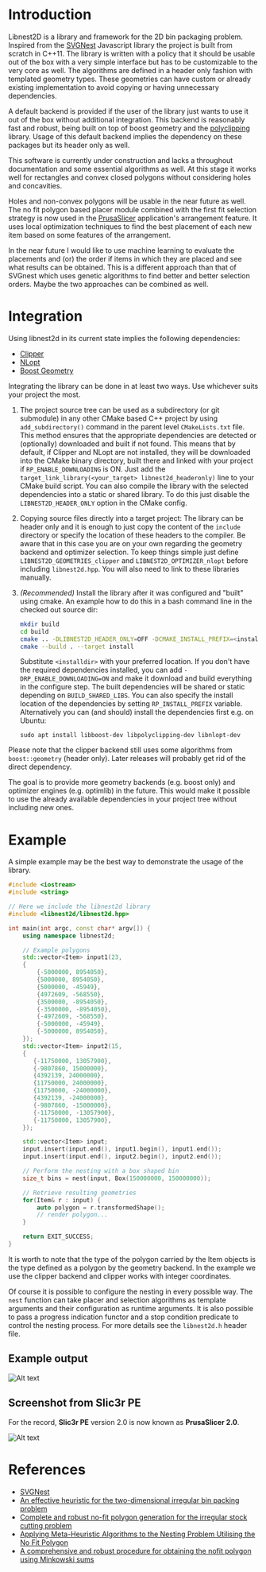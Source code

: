 # Introduction

Libnest2D is a library and framework for the 2D bin packaging problem. 
Inspired from the [SVGNest](svgnest.com) Javascript library the project is built from scratch in C++11. The library is written with a policy that it should
be usable out of the box with a very simple interface but has to be customizable
to the very core as well. The algorithms are defined in a header only fashion 
with templated geometry types. These geometries can have custom or already 
existing implementation to avoid copying or having unnecessary dependencies.

A default backend is provided if the user of the library just wants to use it 
out of the box without additional integration. This backend is reasonably 
fast and robust, being built on top of boost geometry and the 
[polyclipping](http://www.angusj.com/delphi/clipper.php) library. Usage of 
this default backend implies the dependency on these packages but its header 
only as well.

This software is currently under construction and lacks a throughout 
documentation and some essential algorithms as well. At this stage it works well
for rectangles and convex closed polygons without considering holes and 
concavities.

Holes and non-convex polygons will be usable in the near future as well. The 
no fit polygon based placer module combined with the first fit selection 
strategy is now used in the [PrusaSlicer](https://github.com/prusa3d/PrusaSlicer) 
application's arrangement feature. It uses local optimization techniques to find
the best placement of each new item based on some features of the arrangement.

In the near future I would like to use machine learning to evaluate the 
placements and (or) the order if items in which they are placed and see what 
results can be obtained. This is a different approach than that of SVGnest which 
uses genetic algorithms to find better and better selection orders. Maybe the 
two approaches can be combined as well.

# Integration 

Using libnest2d in its current state implies the following dependencies:
* [Clipper](http://www.angusj.com/delphi/clipper.php)
* [NLopt](https://nlopt.readthedocs.io/en/latest/)
* [Boost Geometry](https://www.boost.org/doc/libs/1_65_1/libs/geometry/doc/html/index.html)

Integrating the library can be done in at least two ways. Use whichever suits your project the most.

1. The project source tree can be used as a subdirectory (or git submodule) in any other CMake based C++ project by using ```add_subdirectory()``` command in the parent level ```CMakeLists.txt``` file. This method ensures that the appropriate dependencies are detected or (optionally) downloaded and built if not found. This means that by default, if Clipper and NLopt are not installed, they will be downloaded into the CMake binary directory, built there and linked with your project if `RP_ENABLE_DOWNLOADING` is ON. Just add the ```target_link_library(<your_target> libnest2d_headeronly)``` line to your CMake build script. You can also compile the library with the selected dependencies into a static or shared library. To do this just disable the ```LIBNEST2D_HEADER_ONLY``` option in the CMake config. 

2. Copying source files directly into a target project: The library can be header 
only and it is enough to just copy the content of the ```include``` directory or  specify the location of these headers to the compiler. Be aware that in this case you are on your own regarding the geometry backend and optimizer selection. To keep things simple just define ```LIBNEST2D_GEOMETRIES_clipper``` and ```LIBNEST2D_OPTIMIZER_nlopt``` before including ```libnest2d.hpp```. You will also need to link to these libraries manually. 

3. *(Recommended)* Install the library after it was configured and "built" using cmake.
An example how to do this in a bash command line in the checked out source dir:
    ``` bash
    mkdir build
    cd build
    cmake .. -DLIBNEST2D_HEADER_ONLY=OFF -DCMAKE_INSTALL_PREFIX=<installdir>
    cmake --build . --target install
    ```
    Substitute `<installdir>` with your preferred location. If you don't have the 
    required dependencies installed, you can add `-DRP_ENABLE_DOWNLOADING=ON` and make it download
    and build everything in the configure step. The built dependencies will be shared or static depending on `BUILD_SHARED_LIBS`. You can also specify the install location of the dependencies by setting `RP_INSTALL_PREFIX` variable. Alternatively you can (and should) install the dependencies first e.g. on Ubuntu:
    ```
    sudo apt install libboost-dev libpolyclipping-dev libnlopt-dev
    ```

Please note that the clipper backend still uses some algorithms from ```boost::geometry``` (header only). Later releases will probably get rid of the direct dependency. 

The goal is to provide more geometry backends (e.g. boost only) and optimizer engines (e.g. optimlib) in the future. This would make it possible to use the already available dependencies in your project tree without including new ones.

# Example

A simple example may be the best way to demonstrate the usage of the library.

``` c++
#include <iostream>
#include <string>

// Here we include the libnest2d library
#include <libnest2d/libnest2d.hpp>

int main(int argc, const char* argv[]) {
    using namespace libnest2d;

    // Example polygons 
    std::vector<Item> input1(23,
    {
        {-5000000, 8954050},
        {5000000, 8954050},
        {5000000, -45949},
        {4972609, -568550},
        {3500000, -8954050},
        {-3500000, -8954050},
        {-4972609, -568550},
        {-5000000, -45949},
        {-5000000, 8954050},
    });
    std::vector<Item> input2(15,
    {
       {-11750000, 13057900},
       {-9807860, 15000000},
       {4392139, 24000000},
       {11750000, 24000000},
       {11750000, -24000000},
       {4392139, -24000000},
       {-9807860, -15000000},
       {-11750000, -13057900},
       {-11750000, 13057900},
    });

    std::vector<Item> input;
    input.insert(input.end(), input1.begin(), input1.end());
    input.insert(input.end(), input2.begin(), input2.end());

    // Perform the nesting with a box shaped bin
    size_t bins = nest(input, Box(150000000, 150000000));

    // Retrieve resulting geometries
    for(Item& r : input) {
        auto polygon = r.transformedShape();
        // render polygon...
    }

    return EXIT_SUCCESS;
}
```

It is worth to note that the type of the polygon carried by the Item objects is
the type defined as a polygon by the geometry backend. In the example we use the
clipper backend and clipper works with integer coordinates.

Of course it is possible to configure the nesting in every possible way. The
```nest``` function can take placer and selection algorithms as template arguments and their configuration as runtime arguments. It is also possible to pass a progress indication functor and a stop condition predicate to control the nesting process. For more details see the ```libnest2d.h``` header file.

## Example output

![Alt text](doc/img/example.svg)

## Screenshot from Slic3r PE 

For the record, **Slic3r PE** version 2.0 is now known as **PrusaSlicer 2.0**.

![Alt text](doc/img/slic3r_screenshot.png)

# References
- [SVGNest](https://github.com/Jack000/SVGnest)
- [An effective heuristic for the two-dimensional irregular
bin packing problem](http://www.cs.stir.ac.uk/~goc/papers/EffectiveHueristic2DAOR2013.pdf)
- [Complete and robust no-fit polygon generation for the irregular stock cutting problem](https://www.sciencedirect.com/science/article/abs/pii/S0377221706001639)
- [Applying Meta-Heuristic Algorithms to the Nesting
Problem Utilising the No Fit Polygon](http://www.graham-kendall.com/papers/k2001.pdf)
- [A comprehensive and robust procedure for obtaining the nofit polygon
using Minkowski sums](https://www.sciencedirect.com/science/article/pii/S0305054806000669)
